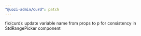 ```yaml
---
"@uozi-admin/curd": patch
---
```


fix(curd): update variable name from props to p for consistency in StdRangePicker component
